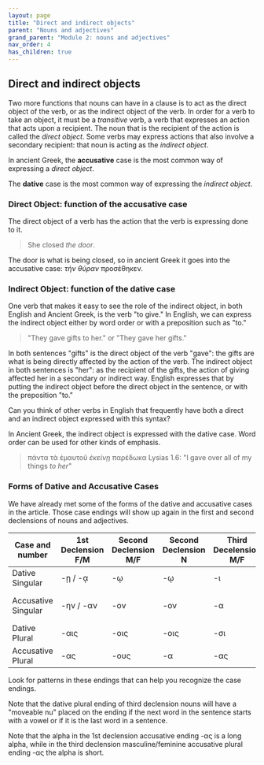 ```yaml
---
layout: page
title: "Direct and indirect objects"
parent: "Nouns and adjectives"
grand_parent: "Module 2: nouns and adjectives"
nav_order: 4
has_children: true
---
```


## Direct and indirect objects

Two more functions that nouns can have in a clause is to act as the direct object of the verb, or as the indirect object of the verb. In order for a verb to take an object, it must be a *transitive* verb, a verb that expresses an action that acts upon a recipient. The noun that is the recipient of the action is called the *direct object*. Some verbs may express actions that also involve a secondary recipient: that noun is acting as the *indirect object*. 

In ancient Greek, the **accusative** case is the most common way of expressing a *direct object*. 

The **dative** case is the most common way of expressing the *indirect object*.

### Direct Object: function of the accusative case

The direct object of a verb has the action that the verb is expressing done to it. 

> She closed _the door_. 

The door is what is being closed, so in ancient Greek it goes into the accusative case: _τὴν θύραν_ προσέθηκεν.


### Indirect Object: function of the dative case

One verb that makes it easy to see the role of the indirect object, in both English and Ancient Greek, is the verb "to give." In English, we can express the indirect object either by word order or with a preposition such as "to." 

> "They gave gifts to her." or "They gave her gifts." 

In both sentences "gifts" is the direct object of the verb "gave": the gifts are what is being directly affected by the action of the verb. The indirect object in both sentences is "her": as the recipient of the gifts, the action of giving affected her in a secondary or indirect way. English expresses that by putting the indirect object before the direct object in the sentence, or with the preposition "to." 

Can you think of other verbs in English that frequently have both a direct and an indirect object expressed with this syntax? 

In Ancient Greek, the indirect object is expressed with the dative case. Word order can be used for other kinds of emphasis. 

> πάντα τὰ ἐμαυτοῦ _ἐκείνῃ_ παρέδωκα Lysias 1.6: "I gave over all of my things _to her_"

### Forms of Dative and Accusative Cases

We have already met some of the forms of the dative and accusative cases in the article. Those case endings will show up again in the first and second declensions of nouns and adjectives.

| Case and number | 1st Declension F/M | Second Declension M/F | Second Declension N | Third Decelension M/F | Third Declension N |
| --- | --- | --- | --- | --- | --- |
| Dative Singular | -ῃ / -ᾳ | -ῳ | -ῳ | -ι | -ι |
| Accusative Singular | -ην / -αν | -ον | -ον | -α | - (same form as nominative)|
| Dative Plural | -αις | -οις | -οις | -σι | -σι |
| Accusative Plural | -ας | -ους | -α | -ας | -α |

Look for patterns in these endings that can help you recognize the case endings.

Note that the dative plural ending of third declension nouns will have a "moveable nu" placed on the ending if the next word in the sentence starts with a vowel or if it is the last word in a sentence.

Note that the alpha in the 1st declension accusative ending -ας is a long alpha, while in the third declension masculine/feminine accusative plural ending -ας the alpha is short.


